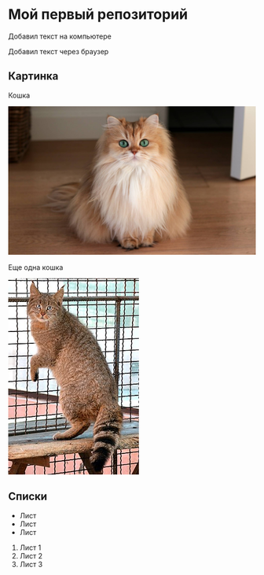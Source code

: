 # Мой первый репозиторий

Добавил текст на компьютере

Добавил текст через браузер

## Картинка
Кошка

![Кошка](cat.jpeg)

Еще одна кошка

![Кошка](cat1.jpg)

## Списки

* Лист
* Лист
* Лист

1. Лист 1
2. Лист 2
3. Лист 3
